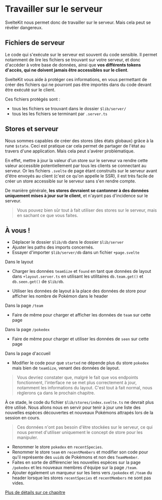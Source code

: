 # Travailler sur le serveur

SvelteKit nous permet donc de travailler sur le serveur. Mais cela peut se révéler dangereux.

## Fichiers de serveur

Le code qui s'exécute sur le serveur est souvent du code sensible. Il permet notamment de lire les fichiers se trouvant sur votre serveur, et donc d'accéder à votre base de données, ainsi que **vos différents tokens d'accès, qui ne doivent jamais être accessibles sur le client**.

SvelteKit vous aide à protéger ces informations, en vous permettant de créer des fichiers qui ne pourront pas être importés dans du code devant être exécuté sur le client.

Ces fichiers protégés sont :

- tous les fichiers se trouvant dans le dossier `$lib/server/`
- tous les les fichiers se terminant par `.server.ts`

## Stores et serveur

Nous sommes capables de créer des stores (des états globaux) grâce à la rune `$state`. Ceci est pratique car cela permet de partager de l'état au travers d'une application. Mais cela peut s'avérer problématique.

En effet, mettre à jour la valeur d'un store sur le serveur va rendre cette valeur accessible potentiellement par tous les clients se connectant au serveur. Or les fichiers `.svelte` de page étant construits sur le serveur avant d'être envoyés au client (c'est ce qu'on appelle le SSR), il est très facile de créer un store accessible sur le serveur sans s'en rendre compte.

De manière générale, **les stores devraient se cantonner à des données uniquement mises à jour sur le client**, et n'ayant pas d'incidence sur le serveur.

> Vous pouvez bien sûr tout à fait utiliser des stores sur le serveur, mais en sachant ce que vous faites.

## À vous !

<section class='task'>

- Déplacer le dossier `$lib/db` dans le dossier `$lib/server`
- Ajuster les paths des imports concernés.
- Essayer d'importer `$lib/server/db` dans un fichier `+page.svelte`

Dans le layout

- Charger les données `teamSize` et `found` en tant que données de layout dans `+layout.server.ts` en utilisant les utilitaires `db.team.get()` et `db.seen.get()` de `$lib/db`.

- Utiliser les données de layout à la place des données de store pour afficher les nombre de Pokémon dans le header

Dans la page `/team`

- Faire de même pour charger et afficher les données de `team` sur cette page

Dans la page `/pokedex`

- Faire de même pour charger et utiliser les données de `seen` sur cette page

Dans la page d'accueil

- Modifier le code pour que `started` ne dépende plus du store `pokedex` mais bien de `teamSize`, venant des données de layout.

> Vous devriez constater que, malgré le fait que vos endpoints fonctionnent, l'interface ne se met plus correctement à jour, notamment les informations du layout. C'est tout à fait normal, nous règlerons ça dans le prochain chapitre.

À ce stade, le code du fichier `$lib/stores/index.svelte.ts` ne devrait plus être utilisé. Nous allons nous en servir pour tenir à jour une liste des nouvelles espèces découvertes et nouveaux Pokémons attrapés lors de la session en cours.

> Ces données n'ont pas besoin d'être stockées sur le serveur, ce qui nous permet d'utiliser uniquement le concept de store pour les manipuler.

- Renommer le store `pokedex` en `recentSpecies`.
- Renommer le store `team` en `recentMembers` et modifier son code pour qu'il représente des `uuid`s de Pokémons et non des `TeamMember`.
- Faites en sorte de différencier les nouvelles espèces sur la page `/pokedex` et les nouveaux membres d'équipe sur la page `/team`.
- Ajouter également un marqueur sur les liens vers `/pokedex` et `/team` du header lorsque les stores `recentSpecies` et `recentMembers` ne sont pas vides.

</section>

[Plus de détails sur ce chapitre](https://kit.svelte.dev/docs/routing#server)
